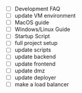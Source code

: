 - [ ] Development FAQ
- [ ] update VM environment
- [ ] MacOS guide
- [ ] Windows/Linux Guide
- [ ] Startup Script
- [ ] full project setup
- [ ] update scripts
- [ ] update backend
- [ ] update frontend
- [ ] update dmz
- [ ] update deployer
- [ ] make a load balancer
